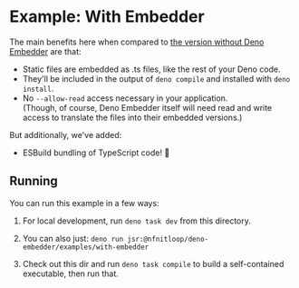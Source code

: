 Example: With Embedder
======================

The main benefits here when compared to [the version without Deno Embedder][1]
are that:

 * Static files are embedded as .ts files, like the rest of your Deno code.
 * They'll be included in the output of `deno compile` and installed with
   `deno install`.
 * No `--allow-read` access necessary in your application.  
   (Though, of course, Deno Embedder itself will need read and write access
   to translate the files into their embedded versions.)


But additionally, we've added:

 * ESBuild bundling of TypeScript code! 🎉

[1]: ../without-embedder/


Running
-------

You can run this example in a few ways: 

1. For local development, run `deno task dev` from this directory.

2. You can also just:
   `deno run jsr:@nfnitloop/deno-embedder/examples/with-embedder`


3. Check out this dir and run `deno task compile` to build a self-contained
   executable, then run that.